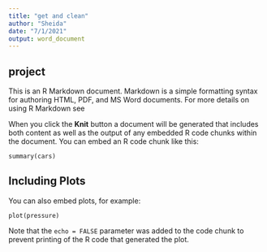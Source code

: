 ```yaml
---
title: "get and clean"
author: "Sheida"
date: "7/1/2021"
output: word_document
---
```



## project 
This is an R Markdown document. Markdown is a simple formatting syntax for authoring HTML, PDF, and MS Word documents. For more details on using R Markdown see 

When you click the **Knit** button a document will be generated that includes both content as well as the output of any embedded R code chunks within the document. You can embed an R code chunk like this:

```{r cars}
summary(cars)
```

## Including Plots

You can also embed plots, for example:

```{r pressure, echo=FALSE}
plot(pressure)
```

Note that the `echo = FALSE` parameter was added to the code chunk to prevent printing of the R code that generated the plot.

